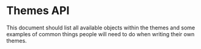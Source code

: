 Themes API
==========

This document should list all available objects within the themes and some
examples of common things people will need to do when writing their own themes.
